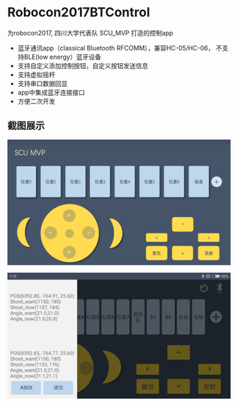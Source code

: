 # Robocon2017BTControl
为robocon2017,  四川大学代表队 SCU_MVP 打造的控制app

* 蓝牙通讯app（classical Bluetooth RFCOMM），兼容HC-05/HC-06， 不支持BLE(low energy）蓝牙设备
* 支持自定义添加控制按钮，自定义按钮发送信息
* 支持虚拟摇杆
* 支持串口数据回显
* app中集成蓝牙连接接口
* 方便二次开发

## 截图展示

![image](demo1.png)

![image](demo2.png)
